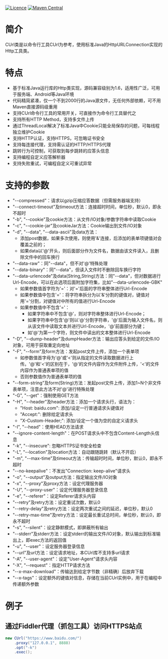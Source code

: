 [![Licence](https://img.shields.io/badge/licence-Apache%20Licence%20%282.0%29-blue.svg)](https://www.apache.org/licenses/LICENSE-2.0)
[![Maven Central](https://img.shields.io/maven-central/v/com.github.rockswang/java-curl.svg)](https://mvnrepository.com/artifact/com.github.rockswang/java-curl)

# 简介
CUrl类是以命令行工具CUrl为参考，使用标准Java的HttpURLConnection实现的Http工具类。

# 特点
* 基于标准Java运行库的Http类实现，源码兼容级别为1.6，适用性广泛，可用于服务端、Android等Java环境
* 代码精简紧凑，仅一个不到2000行的Java源文件，无任何外部依赖，可不用Maven直接源码级重用
* 支持CUrl命令行工具的常用开关，可直接作为命令行工具替代之
* 支持所有HTTP Method，支持多文件上传
* 通过ThreadLocal解决了标准Java中Cookie只能全局保存的问题，可每线程独立维护Cookie
* 支持HTTP认证，支持HTTPS，可忽略证书安全
* 支持每连接代理，支持需认证的HTTP/HTTPS代理
* 跳转行为可控制，可获取到每步跳转的应答头信息
* 支持编程自定义应答解析器
* 支持失败重试，可编程自定义可重试异常

# 支持的参数
* "--compressed"：请求以gzip压缩应答数据（但需服务器端支持）
* "--connect-timeout"及timeout方法：连接超时时间，单位秒，默认0，即永不超时
* "-b", "--cookie"及cookie方法：从文件/IO对象/参数字符串中读取Cookie
* "-c", "--cookie-jar"及cookieJar方法：Cookie输出到文件/IO对象
* "-d", "--data", "--data-ascii"及data方法：
     * 添加post数据，如果多次使用，则使用'&'连接，后添加的表单项键值对会覆盖之前的；
     * 如果data以'@'开头，则后面部分作为文件名，数据由该文件读入，且删除文件中的回车换行
* "--data-raw"：同"--data"，但不对'@'特殊处理
* "--data-binary"：同"--data"，但读入文件时不删除回车换行字符
* "--data-urlencode"及data(String,String)方法：同"--data"，但对数据进行Url-Encode，可以在此选项后面附加字符集，比如"--data-urlencode-GBK"
     * 如果参数值首字符为'='：对'='后面的字符串整体进行Url-Encode
     * 如果参数值中包含'='：将字符串拆分为以'&'分割的键值对，键值对用'='分割，对键值对中所有的值进行Url-Encode
     * 如果参数值中不包含'='：
        * 如果字符串中不包含'@'，则对字符串整体进行Url-Encode；
        * 如果字符串中包含'@'则以'@'分割字符串，'@'后面为输入文件名，则从该文件中读取文本并进行Url-Encode，'@'前面部分为键；
        * 如'@'为第一个字符，则文件中读出的文本整体进行Url-Encode
* "-D", "--dump-header"及dumpHeader方法：输出应答头到给定的文件/IO对象，可用于获取重定向地址
* "-F", "--form"及form方法：发起post文件上传，添加一个表单项
     * 如参数值首字母为'@'或'<'则从指定的文件读取数据进行上传。'@'和'<'的区别在于，'@'的文件内容作为文件附件上传，'<'的文件内容作为普通表单项的值
     * 否则参数值作为普通表单项的值
* "--form-string"及form(String)方法：发起post文件上传，添加1~N个非文件表单项，注意此方法不对'@'进行特殊处理
* "-G", "--get"：强制使用GET方法
* "-H", "--header"及header方法：添加一个请求头行，语法为：
     *  "Host: baidu.com": 添加/设定一行普通请求头键值对
     *  "Accept:": 删除给定请求头
     *  "X-Custom-Header;": 添加/设定一个值为空的自定义请求头
* "-I", "--head"：使用HEAD方法请求
* "--ignore-content-length"：在POST请求头中不包含Content-Length头信息
* "-k", "--insecure": 忽略HTTPS证书安全检查
* "-L", "--location"及location方法：自动跟随跳转（默认不开启）
* "-m", "--max-time"及timeout方法：传输超时时间，单位秒，默认0，即永不超时
* "--no-keepalive"：不发出"Connection: keep-alive"请求头
* "-o", "--output"及output方法：指定输出文件/IO对象
* "-x", "--proxy"及proxy方法：设定代理服务器
* "-U", "--proxy-user"：设定代理服务器登录信息
* "-e", "--referer"：设定Referer请求头内容
* "--retry"及retry方法：设定重试次数，默认0
* "--retry-delay"及retry方法：设定两次重试之间的延迟，单位秒，默认0
* "--retry-max-time"及retry方法：设定最长重试总时间，单位秒，默认0，即永不超时
* "-s", "--silent"：设定静默模式，即屏蔽所有输出
* "--stderr"及stderr方法：设定stderr的输出文件/IO对象，默认输出到标准输出上，即exec方法的返回值
* "-u", "--user"：设定服务器登录信息
* "--url"及url方法：设定请求地址，本CUrl库不支持多url请求
* "-A", "--user-agent"：设定"User-Agent"请求头内容
* "-X", "--request"：指定HTTP请求方法
* "--x-max-download"：传输达到给定字节数（非精确）后放弃下载
* "--x-tags"：设定额外的键值对信息，存储在当前CUrl实例中，用于在编程中传递额外参数

# 例子

## 通过Fiddler代理（抓包工具）访问HTTPS站点
```java
new CUrl("https://www.baidu.com/")
    .proxy("127.0.0.1", 8888)
    .opt("-k")
    .exec();
```
